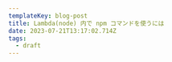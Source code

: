```yaml
---
templateKey: blog-post
title: Lambda(node) 内で npm コマンドを使うには
date: 2023-07-21T13:17:02.714Z
tags:
  - draft
---
```



